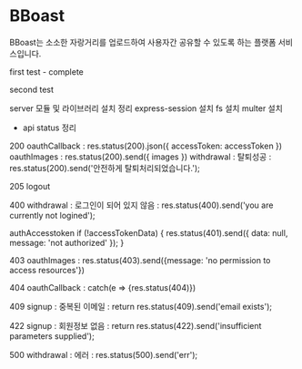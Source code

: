 # BBoast

BBoast는 소소한 자랑거리를 업로드하여 사용자간 공유할 수 있도록 하는 플랫폼 서비스입니다.

first test - complete

second test

server 모듈 및 라이브러리 설치 정리
express-session 설치
fs 설치
multer 설치

- api status 정리

200
oauthCallback : res.status(200).json({ accessToken: accessToken })
oauthImages : res.status(200).send({ images })
withdrawal : 탈퇴성공 : res.status(200).send('안전하게 탈퇴처리되었습니다.');

205
logout

400
withdrawal : 로그인이 되어 있지 않음 : res.status(400).send('you are currently not logined');

authAccesstoken
if (!accessTokenData) {
res.status(401).send({ data: null, message: 'not authorized' });
}

403
oauthImages : res.status(403).send({message: 'no permission to access resources'})

404
oauthCallback : catch(e => {res.status(404)})

409
signup : 중복된 이메일 : return res.status(409).send('email exists');

422
signup : 회원정보 없음 : return res.status(422).send('insufficient parameters supplied');

500
withdrawal : 에러 : res.status(500).send('err');
